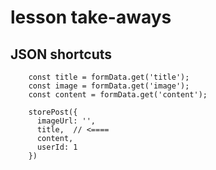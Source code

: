 
# lesson take-aways

## JSON shortcuts
```aiignore
    const title = formData.get('title');
    const image = formData.get('image');
    const content = formData.get('content');

    storePost({
      imageUrl: '',
      title,  // <====
      content,
      userId: 1
    })
```
